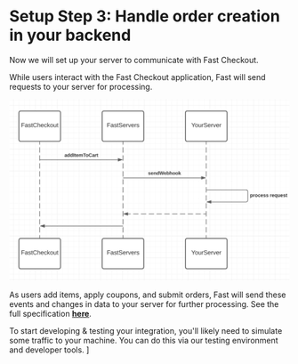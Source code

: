 # Setup Step 3: Handle order creation in your backend

Now we will set up your server to communicate with Fast Checkout.

While users interact with the Fast Checkout application, Fast will send requests to your server for processing.

![Handle order creation in the backend](images/handle-order-creation.png)

As users add items, apply coupons, and submit orders, Fast will send these events and changes in data to your server for further processing. See the full specification [**here**](https://www.fast.co/docs/order/order/).

To start developing & testing your integration, you'll likely need to simulate some traffic to your machine. You can do this via our testing environment and developer tools.
]
